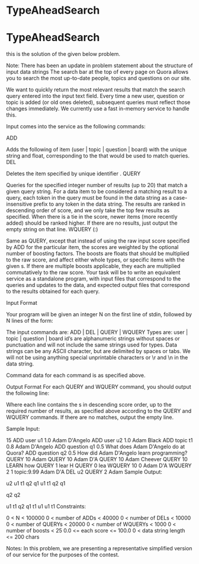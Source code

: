 TypeAheadSearch
===============
TypeAheadSearch
===============

this is the solution of the given below problem.


Note: There has been an update in problem statement about the structure of input data strings
The search bar at the top of every page on Quora allows you to search the most up-to-date people, topics and questions on our site.

We want to quickly return the most relevant results that match the search query entered into the input text field. Every time a new user, question or topic is added (or old ones deleted), subsequent queries must reflect those changes immediately. We currently use a fast in-memory service to handle this.

Input comes into the service as the following commands:

ADD <type> <id> <score> <data string that can contain spaces>

Adds the following <type> of item (user | topic | question | board) with the unique <id> string and <score> float, corresponding to the <data string> that would be used to match queries.
DEL <id>

Deletes the item specified by unique identifier <id>.
QUERY <number of results> <query string that can contain spaces>

Queries for the specified integer number of results (up to 20) that match a given query string. For a data item to be considered a matching result to a query, each token in the query must be found in the data string as a case-insensitive prefix to any token in the data string. The results are ranked in descending order of score, and we only take the top few results as specified. When there is a tie in the score, newer items (more recently added) should be ranked higher. If there are no results, just output the empty string on that line.
WQUERY <number of results> <number of boosts> (<type>:<boost>) <query string that can contain spaces>

Same as QUERY, except that instead of using the raw input score specified by ADD for the particular item, the scores are weighted by the optional number of boosting factors. The boosts are floats that should be multiplied to the raw score, and affect either whole types, or specific items with the given <id>s. If there are multiple boosts applicable, they each are multiplied commutatively to the raw score.
Your task will be to write an equivalent service as a standalone program, with input files that correspond to the queries and updates to the data, and expected output files that correspond to the results obtained for each query.

Input Format

Your program will be given an integer N on the first line of stdin, followed by N lines of the form:

<command> <command data>

The input commands are: ADD | DEL | QUERY | WQUERY
Types are: user | topic | question | board
id’s are alphanumeric strings without spaces or punctuation and will not include the same strings used for types.
Data strings can be any ASCII character, but are delimited by spaces or tabs. We will not be using anything special unprintable characters or \r and \n in the data string.

Command data for each command is as specified above.

Output Format For each QUERY and WQUERY command, you should output the following line:

<sorted result ids>

Where each line contains the <id>s in descending score order, up to the required number of results, as specified above according to the QUERY and WQUERY commands. If there are no matches, output the empty line.

Sample Input:

15
ADD user u1 1.0 Adam D'Angelo
ADD user u2 1.0 Adam Black
ADD topic t1 0.8 Adam D'Angelo
ADD question q1 0.5 What does Adam D'Angelo do at Quora?
ADD question q2 0.5 How did Adam D'Angelo learn programming?
QUERY 10 Adam
QUERY 10 Adam D'A
QUERY 10 Adam Cheever
QUERY 10 LEARN how
QUERY 1 lear H
QUERY 0 lea
WQUERY 10 0 Adam D'A
WQUERY 2 1 topic:9.99 Adam D'A
DEL u2
QUERY 2 Adam
Sample Output:

u2 u1 t1 q2 q1
u1 t1 q2 q1

q2
q2

u1 t1 q2 q1
t1 u1
u1 t1
Constraints:

0 < N < 100000
0 < number of ADDs < 40000 0 < number of DELs < 10000
0 < number of QUERYs < 20000
0 < number of WQUERYs < 1000
0 < number of boosts < 25
0.0 <= each score <= 100.0
0 < data string length <= 200 chars

Notes: In this problem, we are presenting a representative simplified version of our service for the purposes of the contest.
